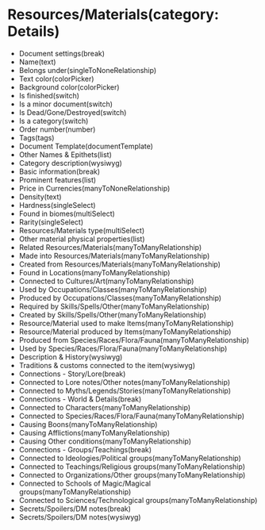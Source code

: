 # Resources/Materials(category: Details)

-   Document settings(break)
-   Name(text)
-   Belongs under(singleToNoneRelationship)
-   Text color(colorPicker)
-   Background color(colorPicker)
-   Is finished(switch)
-   Is a minor document(switch)
-   Is Dead/Gone/Destroyed(switch)
-   Is a category(switch)
-   Order number(number)
-   Tags(tags)
-   Document Template(documentTemplate)
-   Other Names & Epithets(list)
-   Category description(wysiwyg)
-   Basic information(break)
-   Prominent features(list)
-   Price in Currencies(manyToNoneRelationship)
-   Density(text)
-   Hardness(singleSelect)
-   Found in biomes(multiSelect)
-   Rarity(singleSelect)
-   Resources/Materials type(multiSelect)
-   Other material physical properties(list)
-   Related Resources/Materials(manyToManyRelationship)
-   Made into Resources/Materials(manyToManyRelationship)
-   Created from Resources/Materials(manyToManyRelationship)
-   Found in Locations(manyToManyRelationship)
-   Connected to Cultures/Art(manyToManyRelationship)
-   Used by Occupations/Classes(manyToManyRelationship)
-   Produced by Occupations/Classes(manyToManyRelationship)
-   Required by Skills/Spells/Other(manyToManyRelationship)
-   Created by Skills/Spells/Other(manyToManyRelationship)
-   Resource/Material used to make Items(manyToManyRelationship)
-   Resource/Material produced by Items(manyToManyRelationship)
-   Produced from Species/Races/Flora/Fauna(manyToManyRelationship)
-   Used by Species/Races/Flora/Fauna(manyToManyRelationship)
-   Description & History(wysiwyg)
-   Traditions & customs connected to the item(wysiwyg)
-   Connections - Story/Lore(break)
-   Connected to Lore notes/Other notes(manyToManyRelationship)
-   Connected to Myths/Legends/Stories(manyToManyRelationship)
-   Connections - World & Details(break)
-   Connected to Characters(manyToManyRelationship)
-   Connected to Species/Races/Flora/Fauna(manyToManyRelationship)
-   Causing Boons(manyToManyRelationship)
-   Causing Afflictions(manyToManyRelationship)
-   Causing Other conditions(manyToManyRelationship)
-   Connections - Groups/Teachings(break)
-   Connected to Ideologies/Political groups(manyToManyRelationship)
-   Connected to Teachings/Religious groups(manyToManyRelationship)
-   Connected to Organizations/Other groups(manyToManyRelationship)
-   Connected to Schools of Magic/Magical groups(manyToManyRelationship)
-   Connected to Sciences/Technological groups(manyToManyRelationship)
-   Secrets/Spoilers/DM notes(break)
-   Secrets/Spoilers/DM notes(wysiwyg)